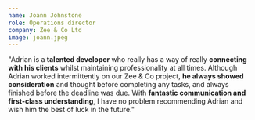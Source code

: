 ```yaml
---
name: Joann Johnstone
role: Operations director
company: Zee & Co Ltd
image: joann.jpeg
---
```


"Adrian is a <strong>talented developer</strong> who really has a way of really <strong>connecting with his clients</strong> whilst maintaining professionality at all times. Although Adrian worked intermittently on our Zee & Co project, <strong>he always showed consideration</strong> and thought before completing any tasks, and always finished before the deadline was due. With <strong>fantastic communication and first-class understanding</strong>, I have no problem recommending Adrian and wish him the best of luck in the future."
